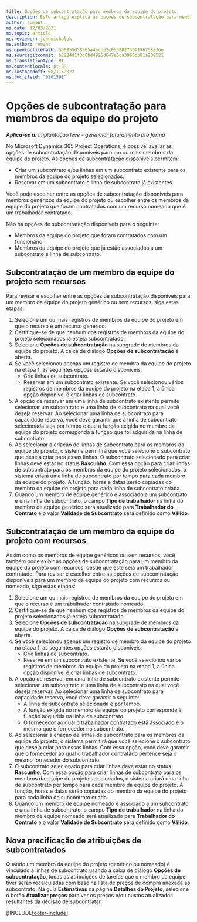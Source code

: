 ```yaml
---
title: Opções de subcontratação para membros da equipe do projeto
description: Este artigo explica as opções de subcontratação para membros da equipe do projeto no Microsoft Dynamics 365 Project Operations.
author: rumant
ms.date: 12/03/2021
ms.topic: article
ms.reviewer: johnmichalak
ms.author: rumant
ms.openlocfilehash: 5e0955d58365a4ecbe1c053882736f196758816e
ms.sourcegitcommit: b2224d1f3c0bd4925d647e6ca3960db81a209521
ms.translationtype: HT
ms.contentlocale: pt-BR
ms.lasthandoff: 08/11/2022
ms.locfileid: "9261591"
---
```

# <a name="subcontracting-options-for-project-team-members"></a>Opções de subcontratação para membros da equipe do projeto

_**Aplica-se a:** Implantação leve - gerenciar faturamento pro forma_

No Microsoft Dynamics 365 Project Operations, é possível avaliar as opções de subcontratação disponíveis para um ou mais membros da equipe do projeto. As opções de subcontratação disponíveis permitem:

- Criar um subcontrato e/ou linhas em um subcontrato existente para os membros da equipe do projeto selecionados. 
- Reservar em um subcontrato e linha de subcontrato já existentes. 

Você pode escolher entre as opções de subcontratação disponíveis para membros genéricos da equipe do projeto ou escolher entre os membros da equipe do projeto que foram contratados com um recurso nomeado que é um trabalhador contratado. 

Não há opções de subcontratação disponíveis para o seguinte:

- Membros da equipe do projeto que foram contratados com um funcionário. 
- Membros da equipe do projeto que já estão associados a um subcontrato e linha de subcontrato. 

## <a name="subcontracting-an-unstaffed-project-team-member"></a>Subcontratação de um membro da equipe do projeto sem recursos

Para revisar e escolher entre as opções de subcontratação disponíveis para um membro da equipe do projeto genérico ou sem recursos, siga estas etapas:

1. Selecione um ou mais registros de membros da equipe do projeto em que o recurso é um recurso genérico.
2. Certifique-se de que nenhum dos registros de membros da equipe do projeto selecionados já esteja subcontratado. 
3. Selecione **Opções de subcontratação** na subgrade de membros da equipe do projeto. A caixa de diálogo **Opções de subcontratação** é aberta. 
4. Se você selecionou apenas um registro de membro da equipe do projeto na etapa 1, as seguintes opções estarão disponíveis:
    - Crie linhas de subcontrato. 
    - Reservar em um subcontrato existente. Se você selecionou vários registros de membros da equipe do projeto na etapa 1, a única opção disponível é criar linhas de subcontrato.
5. A opção de reservar em uma linha de subcontrato existente permite selecionar um subcontrato e uma linha de subcontrato na qual você deseja reservar. Ao selecionar uma linha de subcontrato para capacidade reserva, você deve garantir que a linha de subcontrato selecionada seja por tempo e que a função exigida no membro da equipe do projeto corresponda à função que foi adquirida na linha de subcontrato.
6. Ao selecionar a criação de linhas de subcontrato para os membros da equipe do projeto, o sistema permitirá que você selecione o subcontrato que deseja criar para essas linhas. O subcontrato selecionado para criar linhas deve estar no status **Rascunho**. Com essa opção para criar linhas de subcontrato para os membros da equipe do projeto selecionados, o sistema criará uma linha de subcontrato por tempo para cada membro da equipe do projeto. A função, horas e datas serão copiadas do membro da equipe do projeto para cada linha de subcontrato criada. 
7. Quando um membro de equipe genérico é associado a um subcontrato e uma linha de subcontrato, o campo **Tipo de trabalhador** na linha do membro de equipe genérico será atualizado para **Trabalhador do Contrato** e o valor **Validade de Subcontrato** será definido como **Válido**.

## <a name="subcontracting-a-staffed-project-team-member"></a>Subcontratação de um membro da equipe do projeto com recursos

Assim como os membros de equipe genéricos ou sem recursos, você também pode exibir as opções de subcontratação para um membro da equipe do projeto com recursos, desde que este seja um trabalhador contratado. Para revisar e escolher entre as opções de subcontratação disponíveis para um membro da equipe do projeto com recursos ou nomeado, siga estas etapas:

1. Selecione um ou mais registros de membros da equipe do projeto em que o recurso é um trabalhador contratado nomeado.
2. Certifique-se de que nenhum dos registros de membros da equipe do projeto selecionados já esteja subcontratado. 
3. Selecione **Opções de subcontratação** na subgrade de membros da equipe do projeto. A caixa de diálogo **Opções de subcontratação** é aberta. 
4. Se você selecionou apenas um registro de membro da equipe do projeto na etapa 1, as seguintes opções estarão disponíveis:
      - Crie linhas de subcontrato.
      - Reserve em um subcontrato existente.
  Se você selecionou vários registros de membros da equipe do projeto na etapa 1, a única opção disponível é criar linhas de subcontrato.
5. A opção de reservar em uma linha de subcontrato existente permite selecionar um subcontrato e uma linha de subcontrato na qual você deseja reservar. Ao selecionar uma linha de subcontrato para capacidade reserva, você deve garantir o seguinte:
      - A linha de subcontrato selecionada é por tempo. 
      - A função exigida no membro da equipe do projeto corresponde à função adquirida na linha de subcontrato. 
      - O fornecedor ao qual o trabalhador contratado está associado é o mesmo que o fornecedor no subcontrato.
6. Ao selecionar a criação de linhas de subcontrato para os membros da equipe do projeto, o sistema permitirá que você selecione o subcontrato que deseja criar para essas linhas. Com essa opção, você deve garantir que o fornecedor ao qual o trabalhador contratado pertence seja o mesmo fornecedor do subcontrato. 
7. O subcontrato selecionado para criar linhas deve estar no status **Rascunho**. Com essa opção para criar linhas de subcontrato para os membros da equipe do projeto selecionados, o sistema criará uma linha de subcontrato por tempo para cada membro da equipe do projeto. A função, horas e datas serão copiadas do membro da equipe do projeto para cada linha de subcontrato criada.  
8. Quando um membro de equipe nomeado é associado a um subcontrato e uma linha de subcontrato, o campo **Tipo de trabalhador** na linha do membro de equipe nomeado será atualizado para **Trabalhador do Contrato** e o valor **Validade de Subcontrato** será definido como **Válido**.

## <a name="re-costing-subcontractor-assignments"></a>Nova precificação de atribuições de subcontratados

Quando um membro da equipe do projeto (genérico ou nomeado) é vinculado a linhas de subcontrato usando a caixa de diálogo **Opções de subcontratação**, todas as atribuições de tarefas que o membro da equipe tiver serão recalculadas com base na lista de preços de compra anexada ao subcontrato. Na guia **Estimativas** na página **Detalhes do Projeto**, selecione o botão **Atualizar preços** para ver os preços e/ou custos atualizados resultantes da decisão de subcontratar.

[!INCLUDE[footer-include](../../includes/footer-banner.md)]

